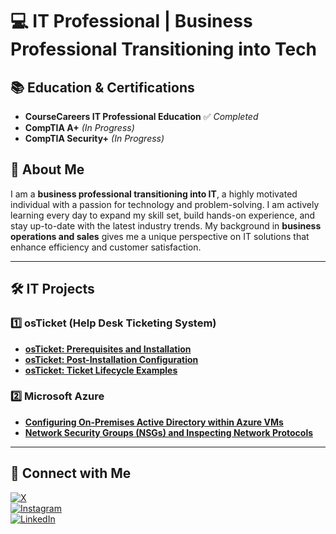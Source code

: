 # 💻 IT Professional | Business Professional Transitioning into Tech  

## 📚 Education & Certifications  
- **CourseCareers IT Professional Education** ✅ *Completed*  
- **CompTIA A+** *(In Progress)*  
- **CompTIA Security+** *(In Progress)*  

## 🚀 About Me  
I am a **business professional transitioning into IT**, a highly motivated individual with a passion for technology and problem-solving. I am actively learning every day to expand my skill set, build hands-on experience, and stay up-to-date with the latest industry trends. My background in **business operations and sales** gives me a unique perspective on IT solutions that enhance efficiency and customer satisfaction.  

---  

## 🛠 IT Projects  
### 1️⃣ osTicket (Help Desk Ticketing System)  
- **[osTicket: Prerequisites and Installation](https://github.com/hbagaryan/osticket-prereqs)**  
- **[osTicket: Post-Installation Configuration](https://github.com/YourUsername/osTicket-Post-Installation-Config)**  
- **[osTicket: Ticket Lifecycle Examples](https://github.com/YourUsername/osTicket-Ticket-Lifecycle)**  

### 2️⃣ Microsoft Azure  
- **[Configuring On-Premises Active Directory within Azure VMs](https://github.com/YourUsername/Azure-Active-Directory)**  
- **[Network Security Groups (NSGs) and Inspecting Network Protocols](https://github.com/YourUsername/Azure-NSG-Network-Protocols)**  

---  

## 🔗 Connect with Me  
[![X](https://img.shields.io/badge/X-000000?style=for-the-badge&logo=x&logoColor=white)](https://twitter.com/YourUsername)  
[![Instagram](https://img.shields.io/badge/Instagram-E4405F?style=for-the-badge&logo=instagram&logoColor=white)](https://instagram.com/YourUsername)  
[![LinkedIn](https://img.shields.io/badge/LinkedIn-0077B5?style=for-the-badge&logo=linkedin&logoColor=white)](https://www.linkedin.com/in/YourUsername)  
